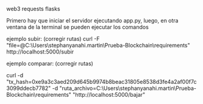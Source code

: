 web3
requests
flasks

Primero hay que iniciar el servidor ejecutando app.py, luego, en otra ventana de la terminal se pueden ejecutar los comandos

ejemplo subir: (corregir rutas)
curl -F "file=@C:\Users\stephanyanahi.martin\Prueba-Blockchain\requirements" http://localhost:5000/subir

ejemplo comparar: (corregir rutas)

curl -d "tx_hash=0xe9a3c3aed209d645b9974b8beac31805e8538d3fe4a2af00f7c3099ddecb7782" -d "ruta_archivo=C:\\Users\\stephanyanahi.martin\\Prueba-Blockchain\\requirements" "http://localhost:5000/bajar"
